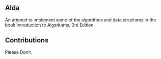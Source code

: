 Alda
----

An attempt to implement some of the algorithms and data structures in the book Introduction to Algorithms, 3rd Edition.

Contributions
-------------
Please Don't.
